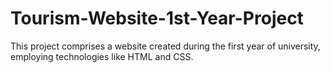 # Tourism-Website-1st-Year-Project

This project comprises a website created during the first year of university, employing technologies like HTML and CSS.
